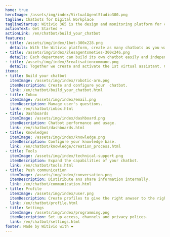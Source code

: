 ```yaml
---
home: true
heroImage: /assets/img/index/VirtualAgentStudio300.png
tagline: Chatbots for Digital Workplace
taglineStartup: Witivio 365 is the design and monitoring platform for chatbots for the digital workplace and Office 365. Our solutions are designed for your employees and focus on facilitating access to information in your organization.
actionText: Get Started →
actionLink: /en/chatbot/build_your_chatbot
features:
- title: /assets/img/index/1bot-300x228.png
  details: With the Witivio platform, create as many chatbots as you want, it’s simple and codeless!
- title: /assets/img/index/2lesagentsmeties-300x246.png
  details: Each department can build its own chatbot easily and independently!
- title: /assets/img/index/3realisationcommune.png
  details: Together we create and activate the 1st virtual assistant. Chatbots will no longer have any secrets for you!
items:
- title: Build your chatbot
  itemImage: /assets/img/index/robotic-arm.png
  itemDescription: Create and configure your  chatbot.
  link: /en/chatbot/build_your_chatbot.html
- title: Inbox
  itemImage: /assets/img/index/email.png
  itemDescription: Manage user's questions.
  link: /en/chatbot/inbox.html
- title: Dashboards
  itemImage: /assets/img/index/dashboard.png
  itemDescription: Chatbot performance and usage.
  link: /en/chatbot/dashboards.html
- title: Knowledges
  itemImage: /assets/img/index/knowledge.png
  itemDescription: Configure your knowledge base.
  link: /en/chatbot/knowledge/creation_process.html
- title: Tools
  itemImage: /assets/img/index/technical-support.png
  itemDescription: Expand the capabilities of your chatbot.
  link: /en/chatbot/tools.html
- title: Push communication
  itemImage: /assets/img/index/conversation.png
  itemDescription: Distiribute ans share information internally.
  link: /en/chatbot/communication.html
- title: Profile
  itemImage: /assets/img/index/user.png
  itemDescription: Create profiles to give the right anwser to the right person.
  link: /en/chatbot/profile.html
- title: Settings
  itemImage: /assets/img/index/programming.png
  itemDescription: Set up access, channels and privacy polices.
  link: /en/chatbot/settings.html
footer: Made by Witivio with ❤️
---
```


<script>
export default {
  mounted () {
    witivioWebChat.destroy()
  }
}
</script>